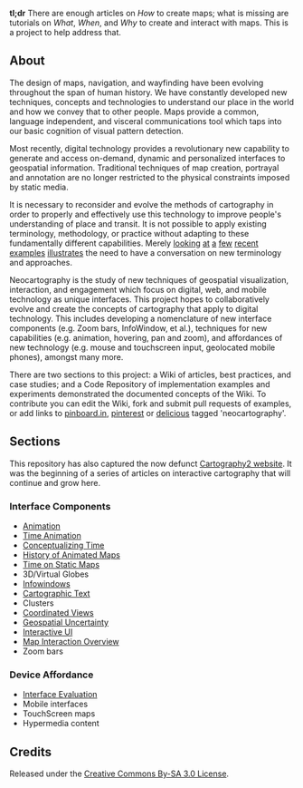 **tl;dr** There are enough articles on *How* to create maps; what is missing are tutorials on *What*, *When*, and *Why* to create and interact with maps. This is a project to help address that.

## About

The design of maps, navigation, and wayfinding have been evolving throughout the span of human history. We have constantly developed new techniques, concepts and technologies to understand our place in the world and how we convey that to other people. Maps provide a common, language independent, and visceral communications tool which taps into our basic cognition of visual pattern detection.

Most recently, digital technology provides a revolutionary new capability to generate and access on-demand, dynamic and personalized interfaces to geospatial information. Traditional techniques of map creation, portrayal and annotation are no longer restricted to the physical constraints imposed by static media. 

It is necessary to reconsider and evolve the methods of cartography in order to properly and effectively use this technology to improve people's understanding of place and transit. It is not possible to apply existing terminology, methodology, or practice without adapting to these fundamentally different capabilities. Merely [looking](http://cartography.oregonstate.edu/demos/CompositeMapProjection) [at](http://areyousafeatlanta.com/) [a](http://www.buzzfeed.com/angelameiquan/32-imaginative-and-beautifully-designed-maps-70fn) [few](http://www.youtube.com/watch?v=zhhWkJxSSyg) [recent](http://hint.fm/wind/) [examples](http://pinterest.com/shashashasha/mapping/) [illustrates](http://www.guardian.co.uk/news/datablog/interactive/2012/oct/01/first-world-war-royal-navy-ships-mapped) the need to have a conversation on new terminology and approaches.

Neocartography is the study of new techniques of geospatial visualization, interaction, and engagement which focus on digital, web, and mobile technology as unique interfaces. This project hopes to collaboratively evolve and create the concepts of cartography that apply to digital technology. This includes developing a nomenclature of new interface components (e.g. Zoom bars, InfoWindow, et al.), techniques for new capabilities (e.g. animation, hovering, pan and zoom), and affordances of new technology (e.g. mouse and touchscreen input, geolocated mobile phones), amongst many more.

There are two sections to this project: a Wiki of articles, best practices, and case studies; and a Code Repository of implementation examples and experiments demonstrated the documented concepts of the Wiki. To contribute you can edit the Wiki, fork and submit pull requests of examples, or add links to [pinboard.in](https://pinboard.in/t:neocartography), [pinterest](http://pinterest.com/search/pins/?q=neocartography) or [delicious](https://delicious.com/search?p=neocartography) tagged 'neocartography'. 

## Sections

This repository has also captured the now defunct [Cartography2 website](wiki/Cartography2). It was the beginning of a series of articles on interactive cartography that will continue and grow here.

### Interface Components

* [Animation](wiki/OverviewAnimated)
 * [Time Animation](wiki/TimeAnimation)
 * [Conceptualizing Time](wiki/ConceptualizingTime)
 * [History of Animated Maps](wiki/HistoryMapAnimation)
 * [Time on Static Maps](wiki/RepresentingTimeStatic)
* 3D/Virtual Globes
* [Infowindows](wiki/DataProbing)
* [Cartographic Text](wiki/CartographicText)
* Clusters
* [Coordinated Views](wiki/CoordinatedViews)
* [Geospatial Uncertainty](wiki/GeospatialUncertainty)
* [Interactive UI](wiki/OverviewUI)
 * [Map Interaction Overview](wiki/MapInteractionOverview)
* Zoom bars

### Device Affordance

* [Interface Evaluation](wiki/InterfaceEvaluation)
* Mobile interfaces
* TouchScreen maps
* Hypermedia content

## Credits

Released under the [Creative Commons By-SA 3.0 License](http://creativecommons.org/licenses/by-sa/3.0/us/).